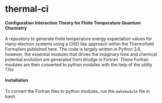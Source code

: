 # thermal-ci
#### Configuration Interaction Theory for Finite Temperature Quantum Chemistry

A repository to generate finite temperature energy expectation values for many-electron systems using a CISD like approach within the Thermofield Formalism published here.
The code is largely written in Python 3.6, however, the essential modules that drives the imaginary time and chemical potential evolution are generated from drudge in Fortran.
These Fortran modules are then converted to python modules with the help of the utility `f2py`

#### Installation
To convert the Fortran files to python modules, run the `makemodule` file in bash.


